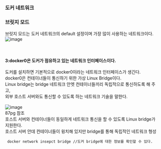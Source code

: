 ### 도커 네트워크

### 브릿지 모드
브릿지 모드는 도커 네트워크의 default 설정이며 가장 많이 사용하는 네트워크이다. <br>
![image](https://user-images.githubusercontent.com/43237961/174493209-b299c6fa-a7b9-4a39-b013-3a90ad6bc9e6.png) <br><br><br><br> 
<b> 3:docker0은 도커가 점유하고 있는 네트워크 인터페이스이다. </b> <br><br>
도커를 설치하면 기본적으로 docker0이라는 네트워크 인터페이스가 생긴다. <br>
docker0은 컨테이너들이 통신하기 위한 가상 Linux Bridge이다. <br>
Linux bridge는 bridge 네트워크 안엣 컨테이너들끼리 독립적으로 통신하도록 해 주고, <br>
외부 호스트 서버와도 통신할 수 있도록 하는 네트워크 기술을 말한다. <br>
<br> 
![image](https://user-images.githubusercontent.com/43237961/174493626-ecc96244-4bfc-4fb4-a15e-9a31a4244668.png)  <br>
87pg 참조 <br>
호스트 서버와 컨테이너들이 동일하게 네트워크 통신을 할 수 있도록 Linux bridge가 지원한다. <br>
호스트 서버 안데 컨테이너들이 윙치해 있지만 bridge를 통해 독립적인 네트워크 형성 <br>

```linux
 docker network insepct bridge //도커 bridge에 대한 정보를 확인할 수 있다. 
```
